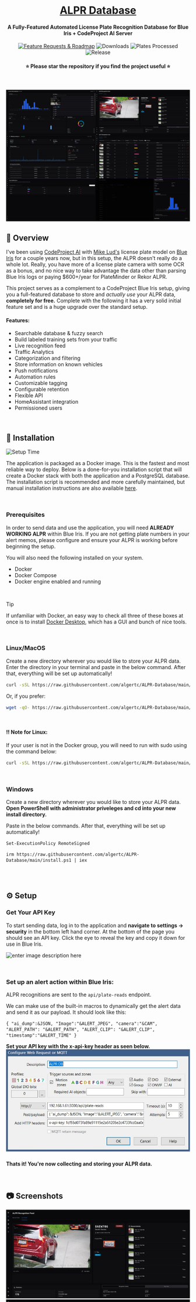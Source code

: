 <div align="center">

[<img src="http://raw.githubusercontent.com/algertc/ALPR-Database/refs/heads/main/Images/app_icon.svg" width="350px" style="margin-left: 86em;">](https://alprdatabase.org/)

# [ALPR Database](https://alprdatabase.org/)

<h4 align="center">A Fully-Featured Automated License Plate Recognition Database for Blue Iris + CodeProject AI Server</h4>

[![Feature Requests & Roadmap](https://img.shields.io/badge/Feature%20Requests%20&%20Roadmap-5e5ced?style=for-the-badge&logo=starship&logoColor=white&link=https://alprdatabase.featurebase.app/roadmap)](https://alprdatabase.featurebase.app/roadmap) ![Downloads](https://img.shields.io/docker/pulls/algertc/alpr-dashboard?label=downloads&style=for-the-badge&logo=CodeForces&logoColor=white&color=00A1E0) ![Plates Processed](https://img.shields.io/badge/Plates%20Processed-26M+-00A1E0?style=for-the-badge&logo=CodeForces&logoColor=white) ![Release](https://img.shields.io/github/v/release/algertc/ALPR-Database?style=for-the-badge&logoColor=white)

<h4 align="center">
⭐ Please star the repository if you find the project useful ⭐</h4>

<!-- [![Docker Hub](https://img.shields.io/badge/Docker%20Hub-1D63ED?style=for-the-badge&logo=Docker&logoColor=white&link=https://hub.docker.com/r/algertc/alpr-dashboard)](https://hub.docker.com/r/algertc/alpr-dashboard) -->

<!-- ![Docker Pulls](https://img.shields.io/docker/pulls/algertc/alpr-dashboard?style=for-the-badge&logo=docker&logoColor=white&label=Downloads&labelColor=1D63ED&color=1D63ED&link=https%3A%2F%2Fhub.docker.com%2Frepository%2Fdocker%2Falgertc%2Falpr-dashboard%2Fgeneral) -->

<!-- ![Plates Processed](https://img.shields.io/badge/Plates%20Processed-1M+-gray?labelColor=00A1E0&style=for-the-badge&logo=CodeForces&logoColor=white) -->

</div>

<br>

![App Screens](https://raw.githubusercontent.com/algertc/ALPR-Database/refs/heads/main/Images/hero2.png)



## :star2: Overview

I've been using [CodeProject AI](https://github.com/codeproject/CodeProject.AI-Server) with [Mike Lud's](https://github.com/MikeLud) license plate model on [Blue Iris](https://blueirissoftware.com/) for a couple years now, but in this setup, the ALPR doesn't really do a whole lot. Really, you have more of a license plate camera with some OCR as a bonus, and no nice way to take advantage the data other than parsing Blue Iris logs or paying $600+/year for PlateMinder or Rekor ALPR.

This project serves as a complement to a CodeProject Blue Iris setup, giving you a full-featured database to store and _actually use_ your ALPR data, **completely for free.** Complete with the following it has a very solid initial feature set and is a huge upgrade over the standard setup.

#### Features:

- Searchable database & fuzzy search
- Build labeled training sets from your traffic
- Live recognition feed
- Traffic Analytics
- Categorization and filtering
- Store information on known vehicles
- Push notifications
- Automation rules
- Customizable tagging
- Configurable retention
- Flexible API
- HomeAssistant integration
- Permissioned users

<br>

## 🔧 Installation

![Setup Time](https://img.shields.io/badge/Setup%20Time-%E2%88%BC25%20minutes-0ec423?style=for-the-badge)

The application is packaged as a Docker image. This is the fastest and most reliable way to deploy. Below is a done-for-you installation script that will create a Docker stack with both the application and a PostgreSQL database. The installation script is recommended and more carefully maintained, but manual installation instructions are also available [here](https://github.com/algertc/ALPR-Database/wiki/Manual-Installation).

<br>

### Prerequisites

In order to send data and use the application, you will need **ALREADY WORKING ALPR** within Blue Iris. If you are not getting plate numbers in your alert memos, please configure and ensure your ALPR is working before beginning the setup.

You will also need the following installed on your system.

- Docker
- Docker Compose
- Docker engine enabled and running

<br>

> [!TIP]
> If unfamiliar with Docker, an easy way to check all three of these boxes at once is to install [Docker Desktop](https://docs.docker.com/desktop/), which has a GUI and bunch of nice tools.

<br>

### Linux/MacOS

Create a new directory wherever you would like to store your ALPR data. Enter the directory in your terminal and paste in the below command. After that, everything will be set up automatically!

```bash
curl -sSL https://raw.githubusercontent.com/algertc/ALPR-Database/main/install.sh | bash
```

Or, if you prefer:

```bash
wget -qO- https://raw.githubusercontent.com/algertc/ALPR-Database/main/install.sh | bash
```

<br>

#### :bangbang: Note for Linux:

If your user is not in the Docker group, you will need to run with sudo using the command below:

```bash
curl -sSL https://raw.githubusercontent.com/algertc/ALPR-Database/main/install.sh | sudo bash
```

<br>

### Windows

Create a new directory wherever you would like to store your ALPR data. **Open PowerShell with administrator priveleges and cd into your new install directory.**

Paste in the below commands. After that, everything will be set up automatically!

```shell
Set-ExecutionPolicy RemoteSigned
```

```shell
irm https://raw.githubusercontent.com/algertc/ALPR-Database/main/install.ps1 | iex
```

<br>
<br>

## ⚙️ Setup

### Get Your API Key

To start sending data, log in to the application and **navigate to settings -> security** in the bottom left hand corner. At the bottom of the page you should see an API key. Click the eye to reveal the key and copy it down for use in Blue Iris.

![enter image description here](https://raw.githubusercontent.com/algertc/ALPR-Database/refs/heads/main/Images/apikey.png)

<br>

### Set up an alert action within Blue Iris:

ALPR recognitions are sent to the `api/plate-reads` endpoint.

We can make use of the built-in macros to dynamically get the alert data and send it as our payload. It should look like this:

    { "ai_dump":&JSON, "Image":"&ALERT_JPEG", "camera":"&CAM", "ALERT_PATH": "&ALERT_PATH", "ALERT_CLIP": "&ALERT_CLIP", "timestamp":"&ALERT_TIME" }

**Set your API key with the x-api-key header as seen below.**
![enter image description here](https://raw.githubusercontent.com/algertc/ALPR-Database/refs/heads/main/Images/alert.JPG)


#### Thats it! You're now collecting and storing your ALPR data.

<br>

## :camera: Screenshots

![Live Viewer](https://raw.githubusercontent.com/algertc/ALPR-Database/refs/heads/main/Images/viewer.jpg)
![Live View](https://raw.githubusercontent.com/algertc/ALPR-Database/refs/heads/main/Images/liveview.jpg)
![Dashboard](https://raw.githubusercontent.com/algertc/ALPR-Database/refs/heads/main/Images/dash.jpg)
![TPMS](https://raw.githubusercontent.com/algertc/ALPR-Database/refs/heads/main/Images/tpms.jpg)
![Plate Database](https://raw.githubusercontent.com/algertc/ALPR-Database/refs/heads/main/Images/db.jpg)
![Insights](https://raw.githubusercontent.com/algertc/ALPR-Database/refs/heads/main/Images/insights.jpg)

## :warning: Disclaimer

This is meant to be a helpful project and is still a work-in-progress. There's a good amount of spaghetti vibe coding in here and random things left over from the initial release. Not to be relied on for anything critical.
